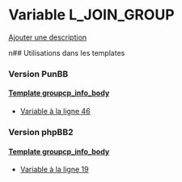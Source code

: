 # Variable L_JOIN_GROUP
[Ajouter une description](https://fa-tvars.appspot.com/L_JOIN_GROUP)

n## Utilisations dans les templates

### Version PunBB

#### [Template groupcp_info_body](punbb/groupcp_info_body.md)
* [Variable à la ligne 46](../punbb/groupcp_info_body.tpl#L46)

### Version phpBB2

#### [Template groupcp_info_body](subsilver/groupcp_info_body.md)
* [Variable à la ligne 19](../subsilver/groupcp_info_body.tpl#L19)